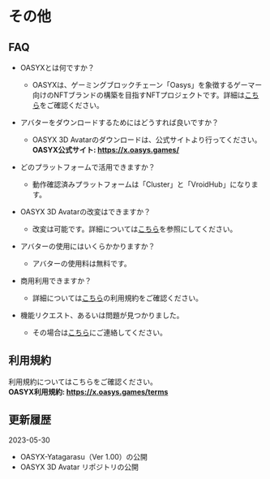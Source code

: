 # その他

## FAQ

- OASYXとは何ですか？

  - OASYXは、ゲーミングブロックチェーン「Oasys」を象徴するゲーマー向けのNFTブランドの構築を目指すNFTプロジェクトです。詳細は[こちら](readme-ja.md#OASYXとは)をご確認ください。

- アバターをダウンロードするためにはどうすれば良いですか？

  - OASYX 3D Avatarのダウンロードは、公式サイトより行ってください。  
**OASYX公式サイト: https://x.oasys.games/**

- どのプラットフォームで活用できますか？

  - 動作確認済みプラットフォームは「Cluster」と「VroidHub」になります。  

- OASYX 3D Avatarの改変はできますか？

  - 改変は可能です。詳細については[こちら](アセットの改変方法.md)を参照にしてください。

- アバターの使用にはいくらかかりますか？

  - アバターの使用料は無料です。

- 商用利用できますか？

  - 詳細については[こちら](https://x.oasys.games/terms)の利用規約をご確認ください。

- 機能リクエスト、あるいは問題が見つかりました。</summary>

  - その場合は[こちら](https://x.oasys.games/)にご連絡してください。

## 利用規約

利用規約についてはこちらをご確認ください。  
**OASYX利用規約: https://x.oasys.games/terms**

## 更新履歴

2023-05-30
-  OASYX-Yatagarasu（Ver 1.00）の公開
-  OASYX 3D Avatar リポジトリの公開
